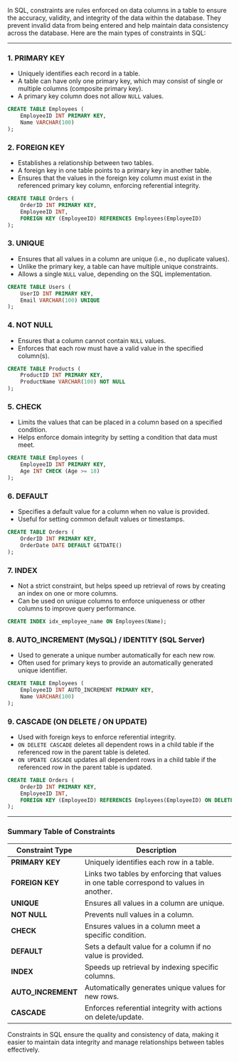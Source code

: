 In SQL, constraints are rules enforced on data columns in a table to ensure the accuracy, validity, and integrity of the data within the database. They prevent invalid data from being entered and help maintain data consistency across the database. Here are the main types of constraints in SQL:

---

### 1. **PRIMARY KEY**
   - Uniquely identifies each record in a table.
   - A table can have only one primary key, which may consist of single or multiple columns (composite primary key).
   - A primary key column does not allow `NULL` values.

   ```sql
   CREATE TABLE Employees (
       EmployeeID INT PRIMARY KEY,
       Name VARCHAR(100)
   );
   ```

### 2. **FOREIGN KEY**
   - Establishes a relationship between two tables.
   - A foreign key in one table points to a primary key in another table.
   - Ensures that the values in the foreign key column must exist in the referenced primary key column, enforcing referential integrity.

   ```sql
   CREATE TABLE Orders (
       OrderID INT PRIMARY KEY,
       EmployeeID INT,
       FOREIGN KEY (EmployeeID) REFERENCES Employees(EmployeeID)
   );
   ```

### 3. **UNIQUE**
   - Ensures that all values in a column are unique (i.e., no duplicate values).
   - Unlike the primary key, a table can have multiple unique constraints.
   - Allows a single `NULL` value, depending on the SQL implementation.

   ```sql
   CREATE TABLE Users (
       UserID INT PRIMARY KEY,
       Email VARCHAR(100) UNIQUE
   );
   ```

### 4. **NOT NULL**
   - Ensures that a column cannot contain `NULL` values.
   - Enforces that each row must have a valid value in the specified column(s).

   ```sql
   CREATE TABLE Products (
       ProductID INT PRIMARY KEY,
       ProductName VARCHAR(100) NOT NULL
   );
   ```

### 5. **CHECK**
   - Limits the values that can be placed in a column based on a specified condition.
   - Helps enforce domain integrity by setting a condition that data must meet.

   ```sql
   CREATE TABLE Employees (
       EmployeeID INT PRIMARY KEY,
       Age INT CHECK (Age >= 18)
   );
   ```

### 6. **DEFAULT**
   - Specifies a default value for a column when no value is provided.
   - Useful for setting common default values or timestamps.

   ```sql
   CREATE TABLE Orders (
       OrderID INT PRIMARY KEY,
       OrderDate DATE DEFAULT GETDATE()
   );
   ```

### 7. **INDEX**
   - Not a strict constraint, but helps speed up retrieval of rows by creating an index on one or more columns.
   - Can be used on unique columns to enforce uniqueness or other columns to improve query performance.

   ```sql
   CREATE INDEX idx_employee_name ON Employees(Name);
   ```

### 8. **AUTO_INCREMENT** (MySQL) / **IDENTITY** (SQL Server)
   - Used to generate a unique number automatically for each new row.
   - Often used for primary keys to provide an automatically generated unique identifier.

   ```sql
   CREATE TABLE Employees (
       EmployeeID INT AUTO_INCREMENT PRIMARY KEY,
       Name VARCHAR(100)
   );
   ```

### 9. **CASCADE** (ON DELETE / ON UPDATE)
   - Used with foreign keys to enforce referential integrity.
   - `ON DELETE CASCADE` deletes all dependent rows in a child table if the referenced row in the parent table is deleted.
   - `ON UPDATE CASCADE` updates all dependent rows in a child table if the referenced row in the parent table is updated.

   ```sql
   CREATE TABLE Orders (
       OrderID INT PRIMARY KEY,
       EmployeeID INT,
       FOREIGN KEY (EmployeeID) REFERENCES Employees(EmployeeID) ON DELETE CASCADE
   );
   ```

---

### Summary Table of Constraints

| Constraint Type     | Description |
|---------------------|-------------|
| **PRIMARY KEY**     | Uniquely identifies each row in a table. |
| **FOREIGN KEY**     | Links two tables by enforcing that values in one table correspond to values in another. |
| **UNIQUE**          | Ensures all values in a column are unique. |
| **NOT NULL**        | Prevents null values in a column. |
| **CHECK**           | Ensures values in a column meet a specific condition. |
| **DEFAULT**         | Sets a default value for a column if no value is provided. |
| **INDEX**           | Speeds up retrieval by indexing specific columns. |
| **AUTO_INCREMENT**  | Automatically generates unique values for new rows. |
| **CASCADE**         | Enforces referential integrity with actions on delete/update. |

Constraints in SQL ensure the quality and consistency of data, making it easier to maintain data integrity and manage relationships between tables effectively.